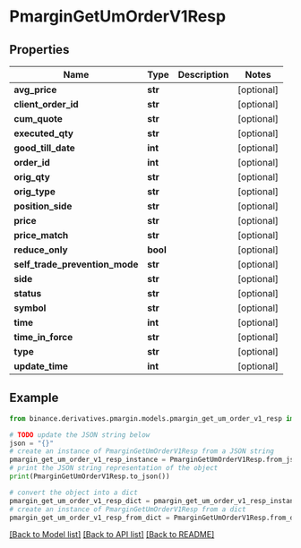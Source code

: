# PmarginGetUmOrderV1Resp


## Properties

Name | Type | Description | Notes
------------ | ------------- | ------------- | -------------
**avg_price** | **str** |  | [optional] 
**client_order_id** | **str** |  | [optional] 
**cum_quote** | **str** |  | [optional] 
**executed_qty** | **str** |  | [optional] 
**good_till_date** | **int** |  | [optional] 
**order_id** | **int** |  | [optional] 
**orig_qty** | **str** |  | [optional] 
**orig_type** | **str** |  | [optional] 
**position_side** | **str** |  | [optional] 
**price** | **str** |  | [optional] 
**price_match** | **str** |  | [optional] 
**reduce_only** | **bool** |  | [optional] 
**self_trade_prevention_mode** | **str** |  | [optional] 
**side** | **str** |  | [optional] 
**status** | **str** |  | [optional] 
**symbol** | **str** |  | [optional] 
**time** | **int** |  | [optional] 
**time_in_force** | **str** |  | [optional] 
**type** | **str** |  | [optional] 
**update_time** | **int** |  | [optional] 

## Example

```python
from binance.derivatives.pmargin.models.pmargin_get_um_order_v1_resp import PmarginGetUmOrderV1Resp

# TODO update the JSON string below
json = "{}"
# create an instance of PmarginGetUmOrderV1Resp from a JSON string
pmargin_get_um_order_v1_resp_instance = PmarginGetUmOrderV1Resp.from_json(json)
# print the JSON string representation of the object
print(PmarginGetUmOrderV1Resp.to_json())

# convert the object into a dict
pmargin_get_um_order_v1_resp_dict = pmargin_get_um_order_v1_resp_instance.to_dict()
# create an instance of PmarginGetUmOrderV1Resp from a dict
pmargin_get_um_order_v1_resp_from_dict = PmarginGetUmOrderV1Resp.from_dict(pmargin_get_um_order_v1_resp_dict)
```
[[Back to Model list]](../README.md#documentation-for-models) [[Back to API list]](../README.md#documentation-for-api-endpoints) [[Back to README]](../README.md)


